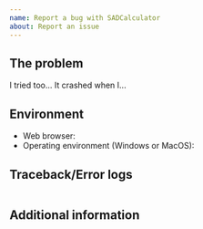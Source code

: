 ```yaml
---
name: Report a bug with SADCalculator
about: Report an issue
---
```

<!-- READ THIS FIRST:
  - Make sure you are running the latest version of SADCalculator before reporting an issue
  - Provide as many details as possible if you are developing. Paste logs, configuration samples and/or code into the backticks.
  - If you are user, thanks for using SADCalculator. You can still use these instructions, just skip over developer related stuff.
  
DO NOT DELETE ANY TEXT from this template! Otherwise, your issue may be closed without comment.
-->

## The problem
<!-- 
  Describe the issue you are experiencing here to communicate to the developers.
  Tell us what you were trying to do and what happened instead.
-->

I tried too... It crashed when I...

## Environment
<!--
  Provide details about the system you are using, which helps us to reproduce
  and find the issue quickly.
-->

- Web browser: <YOUR BROWSER SYSTEM HERE>
- Operating environment (Windows or MacOS): <YOUR OPERATING SYSTEM HERE>

## Traceback/Error logs
<!--
  If you come across any error dialogs, please provide them.
-->

```shell

```

## Additional information
<!--
  This is optional.
-->